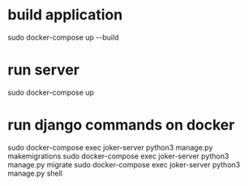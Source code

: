 # build application

sudo docker-compose up --build

# run server

sudo docker-compose up

# run django commands on docker

sudo docker-compose exec joker-server python3 manage.py makemigrations
sudo docker-compose exec joker-server python3 manage.py migrate
sudo docker-compose exec joker-server python3 manage.py shell
